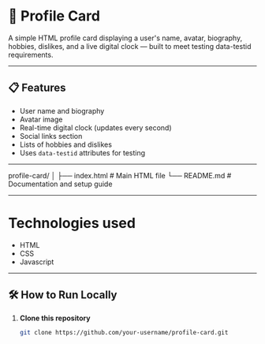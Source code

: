 # 🪪 Profile Card

A simple HTML profile card displaying a user's name, avatar, biography, hobbies, dislikes, and a live digital clock — built to meet testing data-testid requirements.

---

## 📋 Features

- User name and biography  
- Avatar image  
- Real-time digital clock (updates every second)  
- Social links section  
- Lists of hobbies and dislikes  
- Uses `data-testid` attributes for testing

---

profile-card/
│
├── index.html      # Main HTML file
└── README.md       # Documentation and setup guide

---

# Technologies used
- HTML
- CSS
- Javascript 

---

## 🛠️ How to Run Locally

1. **Clone this repository**
   ```bash
   git clone https://github.com/your-username/profile-card.git
